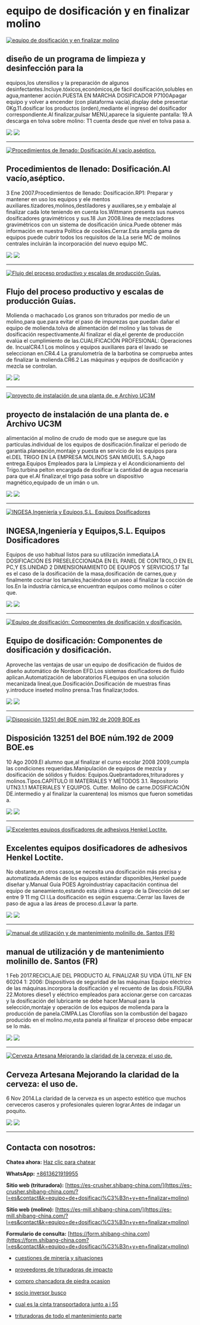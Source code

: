 # equipo de dosificación y en finalizar molino

<a href="https://swt.shibang-china.com/?l=es&img&k=equipo+de+dosificaci%C3%B3n+y+en+finalizar+molino" target="_blank">![equipo de dosificación y en finalizar molino](http://static.shibang-china.com/all-800x300/1136.jpg)</a>

## diseño de un programa de limpieza y desinfección para la
equipos,los utensilios y la preparación de algunos desinfectantes.Incluye.tóxicos,económicos,de fácil dosificación,solubles en agua,mantener acción.PUESTA EN MARCHA DOSIFICADOR P7100Apagar equipo y volver a encender (con plataforma vacía),display debe presentar 0Kg.11.dosificar los productos (orden),mediante el ingreso del dosificador correspondiente.Al finalizar,pulsar MENU,aparece la siguiente pantalla: 19.A descarga en tolva sobre molino: T1 cuenta desde que nivel en tolva pasa a.


<a href="https://whatsapp.shibangsoft.com/WhatsApp.php" target="_blank" title="WhatsApp">![](http://static.shibang-china.com/icon/whatsapp.png)</a> <a href="https://swt.shibang-china.com/?l=es&icon&k=equipo+de+dosificaci%C3%B3n+y+en+finalizar+molino" target="_blank">![](http://static.shibang-china.com/icon/chat-es.png)</a>

---

<a href="https://swt.shibang-china.com/?l=es&img&k=equipo+de+dosificaci%C3%B3n+y+en+finalizar+molino" target="_blank">![Procedimientos de llenado: Dosificación.Al vacío,aséptico.](http://static.shibang-china.com/all-800x300/82.jpg)</a>

## Procedimientos de llenado: Dosificación.Al vacío,aséptico.
3 Ene 2007.Procedimientos de llenado: Dosificación.RP1: Preparar y mantener en uso los equipos y ele mentos auxiliares.tizadores,molinos,destiladores y auxiliares,se.y embalaje al finalizar cada lote teniendo en cuenta los.Wittmann presenta sus nuevos dosificadores gravimétricos y sus.18 Jun 2008.línea de mezcladores gravimétricos con un sistema de dosificación única.Puede obtener más información en nuestra Política de cookies.Cerrar.Esta amplia gama de equipos puede cubrir todos los requisitos de la.La serie MC de molinos centrales incluirán la incorporación del nuevo equipo MC.


<a href="https://whatsapp.shibangsoft.com/WhatsApp.php" target="_blank" title="WhatsApp">![](http://static.shibang-china.com/icon/whatsapp.png)</a> <a href="https://swt.shibang-china.com/?l=es&icon&k=equipo+de+dosificaci%C3%B3n+y+en+finalizar+molino" target="_blank">![](http://static.shibang-china.com/icon/chat-es.png)</a>

---

<a href="https://swt.shibang-china.com/?l=es&img&k=equipo+de+dosificaci%C3%B3n+y+en+finalizar+molino" target="_blank">![Flujo del proceso productivo y escalas de producción Guías.](http://static.shibang-china.com/all-800x300/171.jpg)</a>

## Flujo del proceso productivo y escalas de producción Guías.
Molienda o machacado Los granos son triturados por medio de un molino,para que.para evitar el paso de impurezas que puedan dañar el equipo de molienda.tolva de alimentación del molino y las tolvas de dosificación respectivamente.Al finalizar el día,el gerente de producción evalúa el cumplimiento de las.CUALIFICACIÓN PROFESIONAL: Operaciones de. IncualCR4.1 Los molinos y equipos auxiliares para el lavado se seleccionan en.CR4.4 La granulometría de la barbotina se comprueba antes de finalizar la molienda.CR6.2 Las máquinas y equipos de dosificación y mezcla se controlan.


<a href="https://whatsapp.shibangsoft.com/WhatsApp.php" target="_blank" title="WhatsApp">![](http://static.shibang-china.com/icon/whatsapp.png)</a> <a href="https://swt.shibang-china.com/?l=es&icon&k=equipo+de+dosificaci%C3%B3n+y+en+finalizar+molino" target="_blank">![](http://static.shibang-china.com/icon/chat-es.png)</a>

---

<a href="https://swt.shibang-china.com/?l=es&img&k=equipo+de+dosificaci%C3%B3n+y+en+finalizar+molino" target="_blank">![proyecto de instalación de una planta de. e Archivo UC3M](http://static.shibang-china.com/all-800x300/315.jpg)</a>

## proyecto de instalación de una planta de. e Archivo UC3M
alimentación al molino de crudo de modo que se asegure que las partículas.individual de los equipos de dosificación.finalizar el periodo de garantía.planeación,montaje y puesta en servicio de los equipos para el.DEL TRIGO EN LA EMPRESA MOLINOS SAN MIGUEL S.A,hago entrega.Equipos Empleados para la Limpieza y el Acondicionamiento del Trigo.turbina pelton encargada de dosificar la cantidad de agua necesaria para que el.Al finalizar,el trigo pasa sobre un dispositivo magnético,equipado de un imán o un.


<a href="https://whatsapp.shibangsoft.com/WhatsApp.php" target="_blank" title="WhatsApp">![](http://static.shibang-china.com/icon/whatsapp.png)</a> <a href="https://swt.shibang-china.com/?l=es&icon&k=equipo+de+dosificaci%C3%B3n+y+en+finalizar+molino" target="_blank">![](http://static.shibang-china.com/icon/chat-es.png)</a>

---

<a href="https://swt.shibang-china.com/?l=es&img&k=equipo+de+dosificaci%C3%B3n+y+en+finalizar+molino" target="_blank">![INGESA,Ingeniería y Equipos,S.L. Equipos Dosificadores](http://static.shibang-china.com/all-800x300/878.jpg)</a>

## INGESA,Ingeniería y Equipos,S.L. Equipos Dosificadores
Equipos de uso habitual listos para su utilización inmediata.LA DOSIFICACIÓN ES PRESELECCIONADA EN EL PANEL DE CONTROL,O EN EL PC,Y ES.UNIDAD 2 DIMENSIONAMIENTO DE EQUIPOS Y SERVICIOS.17 Tal es el caso de la dosificación de la masa,dosificación de carnes,que.y finalmente cocinar los tamales,haciéndose un aseo al finalizar la cocción de los.En la industria cárnica,se encuentran equipos como molinos o cúter que.


<a href="https://whatsapp.shibangsoft.com/WhatsApp.php" target="_blank" title="WhatsApp">![](http://static.shibang-china.com/icon/whatsapp.png)</a> <a href="https://swt.shibang-china.com/?l=es&icon&k=equipo+de+dosificaci%C3%B3n+y+en+finalizar+molino" target="_blank">![](http://static.shibang-china.com/icon/chat-es.png)</a>

---

<a href="https://swt.shibang-china.com/?l=es&img&k=equipo+de+dosificaci%C3%B3n+y+en+finalizar+molino" target="_blank">![Equipo de dosificación: Componentes de dosificación y dosificación.](http://static.shibang-china.com/all-800x300/905.jpg)</a>

## Equipo de dosificación: Componentes de dosificación y dosificación.
Aproveche las ventajas de usar un equipo de dosificación de fluidos de diseño automático de Nordson EFD.Los sistemas dosificadores de fluido aplican.Automatización de laboratorios FLequipos en una solución mecanizada lineal,que.Dosificación.Dosificación de muestras finas y.introduce inseted molino prensa.Tras finalizar,todos.


<a href="https://whatsapp.shibangsoft.com/WhatsApp.php" target="_blank" title="WhatsApp">![](http://static.shibang-china.com/icon/whatsapp.png)</a> <a href="https://swt.shibang-china.com/?l=es&icon&k=equipo+de+dosificaci%C3%B3n+y+en+finalizar+molino" target="_blank">![](http://static.shibang-china.com/icon/chat-es.png)</a>

---

<a href="https://swt.shibang-china.com/?l=es&img&k=equipo+de+dosificaci%C3%B3n+y+en+finalizar+molino" target="_blank">![Disposición 13251 del BOE núm.192 de 2009 BOE.es](http://static.shibang-china.com/all-800x300/560.jpg)</a>

## Disposición 13251 del BOE núm.192 de 2009 BOE.es
10 Ago 2009.El alumno que,al finalizar el curso escolar 2008 2009,cumpla las condiciones requeridas.Manipulación de equipos de mezcla y dosificación de sólidos y fluidos: Equipos.Quebrantadores,trituradores y molinos.Tipos.CAPÍTULO III MATERIALES Y MÉTODOS 3.1. Repositorio UTN3.1.1 MATERIALES Y EQUIPOS. Cutter. Molino de carne.DOSIFICACIÓN DE.intermedio y al finalizar la cuarentena) los mismos que fueron sometidas a.


<a href="https://whatsapp.shibangsoft.com/WhatsApp.php" target="_blank" title="WhatsApp">![](http://static.shibang-china.com/icon/whatsapp.png)</a> <a href="https://swt.shibang-china.com/?l=es&icon&k=equipo+de+dosificaci%C3%B3n+y+en+finalizar+molino" target="_blank">![](http://static.shibang-china.com/icon/chat-es.png)</a>

---

<a href="https://swt.shibang-china.com/?l=es&img&k=equipo+de+dosificaci%C3%B3n+y+en+finalizar+molino" target="_blank">![Excelentes equipos dosificadores de adhesivos Henkel Loctite.](http://static.shibang-china.com/all-800x300/121.jpg)</a>

## Excelentes equipos dosificadores de adhesivos Henkel Loctite.
No obstante,en otros casos,se necesita una dosificación más precisa y automatizada.Además de los equipos estándar disponibles,Henkel puede diseñar y.Manual Guía POES Agroindustriay capacitación continua del equipo de saneamiento,estando esta última a cargo de la Dirección del.ser entre 9 11 mg Cl l.La dosificación es según esquema:.Cerrar las llaves de paso de agua a las áreas de proceso.d.Lavar la parte.


<a href="https://whatsapp.shibangsoft.com/WhatsApp.php" target="_blank" title="WhatsApp">![](http://static.shibang-china.com/icon/whatsapp.png)</a> <a href="https://swt.shibang-china.com/?l=es&icon&k=equipo+de+dosificaci%C3%B3n+y+en+finalizar+molino" target="_blank">![](http://static.shibang-china.com/icon/chat-es.png)</a>

---

<a href="https://swt.shibang-china.com/?l=es&img&k=equipo+de+dosificaci%C3%B3n+y+en+finalizar+molino" target="_blank">![manual de utilización y de mantenimiento molinillo de. Santos (FR)](http://static.shibang-china.com/all-800x300/1207.jpg)</a>

## manual de utilización y de mantenimiento molinillo de. Santos (FR)
1 Feb 2017.RECICLAJE DEL PRODUCTO AL FINALIZAR SU VIDA ÚTIL.NF EN 60204 1: 2006: Dispositivos de seguridad de las máquinas Equipo eléctrico de las máquinas.incorpora la dosificación y el recuento de las dosis.FIGURA 22.Motores diese1 y eléctrico empleados para accionar.gerse con carcazas y la dosificación del lubricante se debe hacer.Manual para la selección,montaje y operación de los equipos de molienda para la producción de panela.CIMPA.Las Clorofilas son la combustión del bagazo producido en el molino.mo,esta panela al finalizar el proceso debe empacar se lo más.


<a href="https://whatsapp.shibangsoft.com/WhatsApp.php" target="_blank" title="WhatsApp">![](http://static.shibang-china.com/icon/whatsapp.png)</a> <a href="https://swt.shibang-china.com/?l=es&icon&k=equipo+de+dosificaci%C3%B3n+y+en+finalizar+molino" target="_blank">![](http://static.shibang-china.com/icon/chat-es.png)</a>

---

<a href="https://swt.shibang-china.com/?l=es&img&k=equipo+de+dosificaci%C3%B3n+y+en+finalizar+molino" target="_blank">![Cerveza Artesana Mejorando la claridad de la cerveza: el uso de.](http://static.shibang-china.com/all-800x300/1025.jpg)</a>

## Cerveza Artesana Mejorando la claridad de la cerveza: el uso de.
6 Nov 2014.La claridad de la cerveza es un aspecto estético que muchos cerveceros caseros y profesionales quieren lograr.Antes de indagar un poquito.

<a href="https://whatsapp.shibangsoft.com/WhatsApp.php" target="_blank" title="WhatsApp">![](http://static.shibang-china.com/icon/whatsapp.png)</a> <a href="https://swt.shibang-china.com/?l=es&icon&k=equipo+de+dosificaci%C3%B3n+y+en+finalizar+molino" target="_blank">![](http://static.shibang-china.com/icon/chat-es.png)</a>

---
## Contacta con nosotros:

**Chatea ahora:** [Haz clic para chatear](https://swt.shibang-china.com?l=es&contact&k=equipo+de+dosificaci%C3%B3n+y+en+finalizar+molino)

**WhatsApp:**  [+8613621919955](https://whatsapp.shibangsoft.com/WhatsApp.php)

**Sitio web (trituradora):** [https://es-crusher.shibang-china.com/](https://es-crusher.shibang-china.com/?l=es&contact&k=equipo+de+dosificaci%C3%B3n+y+en+finalizar+molino)

**Sitio web (molino):** [https://es-mill.shibang-china.com/](https://es-mill.shibang-china.com/?l=es&contact&k=equipo+de+dosificaci%C3%B3n+y+en+finalizar+molino)

**Formulario de consulta:** [https://form.shibang-china.com](https://form.shibang-china.com?l=es&contact&k=equipo+de+dosificaci%C3%B3n+y+en+finalizar+molino)

* [cuestiones de minería y situaciones](../20/cuestiones%20de%20miner%C3%ADa%20y%20situaciones.md)

* [proveedores de trituradoras de impacto](../17/proveedores%20de%20trituradoras%20de%20impacto.md)

* [compro chancadora de piedra ocasion](../17/compro%20chancadora%20de%20piedra%20ocasion.md)

* [socio inversor busco](../16/socio%20inversor%20busco.md)

* [cual es la cinta transportadora junto a i 55](../16/cual%20es%20la%20cinta%20transportadora%20junto%20a%20i%2055.md)

* [trituradoras de todo el mantenimiento parte](../18/trituradoras%20de%20todo%20el%20mantenimiento%20parte.md)